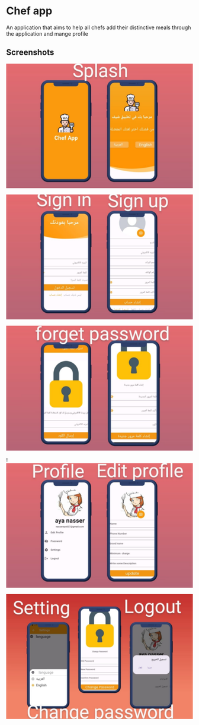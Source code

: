 
# Chef app

An application that aims to help all chefs add their distinctive meals through the application and mange profile


## Screenshots

![splash and change lang](https://github.com/AyaNasserEzat/chef-app/blob/master/screenshots/splash.jpeg?raw=true)


![signup and signin](https://github.com/AyaNasserEzat/chef-app/blob/master/screenshots/sign.jpeg?raw=true)

![forgetPasswrd](https://github.com/AyaNasserEzat/chef-app/blob/master/screenshots/forgetPasswrd.jpeg?raw=true)

!![profileDetails and edit it](https://github.com/AyaNasserEzat/chef-app/blob/master/screenshots/profileDetails.jpeg?raw=true)

![mange profile](https://github.com/AyaNasserEzat/chef-app/blob/master/screenshots/mangeProfie.jpeg?raw=true)

